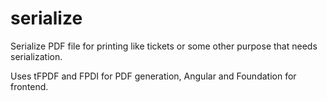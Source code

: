 # serialize

Serialize PDF file for printing like tickets or some other purpose that needs serialization.

Uses tFPDF and FPDI for PDF generation, Angular and Foundation for frontend.

